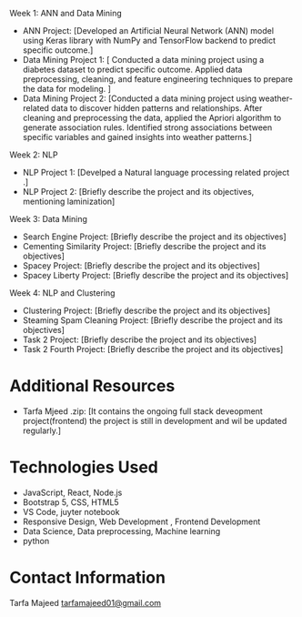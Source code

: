 Week 1: ANN and Data Mining
- ANN Project: [Developed an Artificial Neural Network (ANN) model using Keras library with NumPy and TensorFlow backend to predict specific outcome.]
- Data Mining Project 1: [ Conducted a data mining project using a diabetes dataset to predict specific outcome. Applied data preprocessing, cleaning, and feature engineering techniques to prepare the data for modeling. ]
- Data Mining Project 2: [Conducted a data mining project using weather-related data to discover hidden patterns and relationships. After cleaning and preprocessing the data, applied the Apriori algorithm to generate association rules. Identified strong associations between specific  variables and gained insights into weather patterns.]

Week 2: NLP
- NLP Project 1: [Develped a Natural language processing related project .]
- NLP Project 2: [Briefly describe the project and its objectives, mentioning laminization]

Week 3: Data Mining
- Search Engine Project: [Briefly describe the project and its objectives]
- Cementing Similarity Project: [Briefly describe the project and its objectives]
- Spacey Project: [Briefly describe the project and its objectives]
- Spacey Liberty Project: [Briefly describe the project and its objectives]

Week 4: NLP and Clustering
- Clustering Project: [Briefly describe the project and its objectives]
- Steaming Spam Cleaning Project: [Briefly describe the project and its objectives]
- Task 2 Project: [Briefly describe the project and its objectives]
- Task 2 Fourth Project: [Briefly describe the project and its objectives]

# Additional Resources
- Tarfa Mjeed .zip: [It contains the ongoing full stack deveopment project(frontend) the project is still in development and wil be updated regularly.]

# Technologies Used
- JavaScript, React, Node.js
- Bootstrap 5, CSS, HTML5
- VS Code, juyter notebook
- Responsive Design, Web Development , Frontend Development
- Data Science, Data preprocessing, Machine learning 
- python

# Contact Information
Tarfa Majeed
tarfamajeed01@gmail.com
